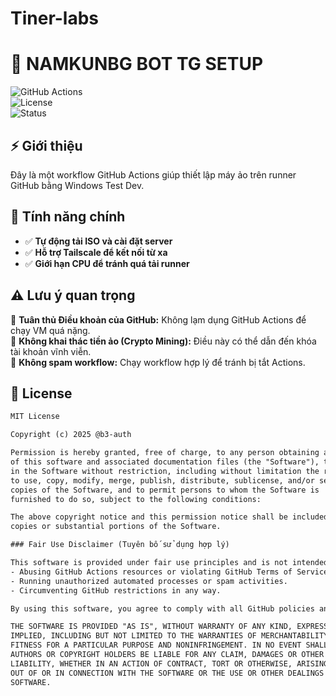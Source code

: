 # Tiner-labs

# 🚀 NAMKUNBG BOT TG SETUP  

![GitHub Actions](https://img.shields.io/github/actions/workflow/status/b3-auth/Tiner-labs/main.yml?logo=github)  
![License](https://img.shields.io/badge/License-MIT-green.svg)  
![Status](https://img.shields.io/badge/Status-Active-brightgreen)  

## ⚡ Giới thiệu  
Đây là một workflow GitHub Actions giúp thiết lập máy ảo trên runner GitHub bằng Windows Test Dev.  

## 📌 Tính năng chính  
- ✅ **Tự động tải ISO và cài đặt server**  
- ✅ **Hỗ trợ Tailscale để kết nối từ xa**  
- ✅ **Giới hạn CPU để tránh quá tải runner**  

## ⚠️ **Lưu ý quan trọng**  
🔹 **Tuân thủ Điều khoản của GitHub:** Không lạm dụng GitHub Actions để chạy VM quá nặng.  
🔹 **Không khai thác tiền ảo (Crypto Mining):** Điều này có thể dẫn đến khóa tài khoản vĩnh viễn.  
🔹 **Không spam workflow:** Chạy workflow hợp lý để tránh bị tắt Actions.  

## 📜 License  

```txt
MIT License  

Copyright (c) 2025 @b3-auth  

Permission is hereby granted, free of charge, to any person obtaining a copy  
of this software and associated documentation files (the "Software"), to deal  
in the Software without restriction, including without limitation the rights  
to use, copy, modify, merge, publish, distribute, sublicense, and/or sell  
copies of the Software, and to permit persons to whom the Software is  
furnished to do so, subject to the following conditions:  

The above copyright notice and this permission notice shall be included in all  
copies or substantial portions of the Software.  

### Fair Use Disclaimer (Tuyên bố sử dụng hợp lý)  

This software is provided under fair use principles and is not intended for:  
- Abusing GitHub Actions resources or violating GitHub Terms of Service.  
- Running unauthorized automated processes or spam activities.  
- Circumventing GitHub restrictions in any way.  

By using this software, you agree to comply with all GitHub policies and fair use guidelines.  

THE SOFTWARE IS PROVIDED "AS IS", WITHOUT WARRANTY OF ANY KIND, EXPRESS OR  
IMPLIED, INCLUDING BUT NOT LIMITED TO THE WARRANTIES OF MERCHANTABILITY,  
FITNESS FOR A PARTICULAR PURPOSE AND NONINFRINGEMENT. IN NO EVENT SHALL THE  
AUTHORS OR COPYRIGHT HOLDERS BE LIABLE FOR ANY CLAIM, DAMAGES OR OTHER  
LIABILITY, WHETHER IN AN ACTION OF CONTRACT, TORT OR OTHERWISE, ARISING FROM,  
OUT OF OR IN CONNECTION WITH THE SOFTWARE OR THE USE OR OTHER DEALINGS IN THE  
SOFTWARE.
